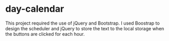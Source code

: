 # day-calendar

This project required the use of jQuery and Bootstrap. I used Boostrap to design the scheduler and jQuery to store the text to the local storage when the buttons are clicked for each hour.